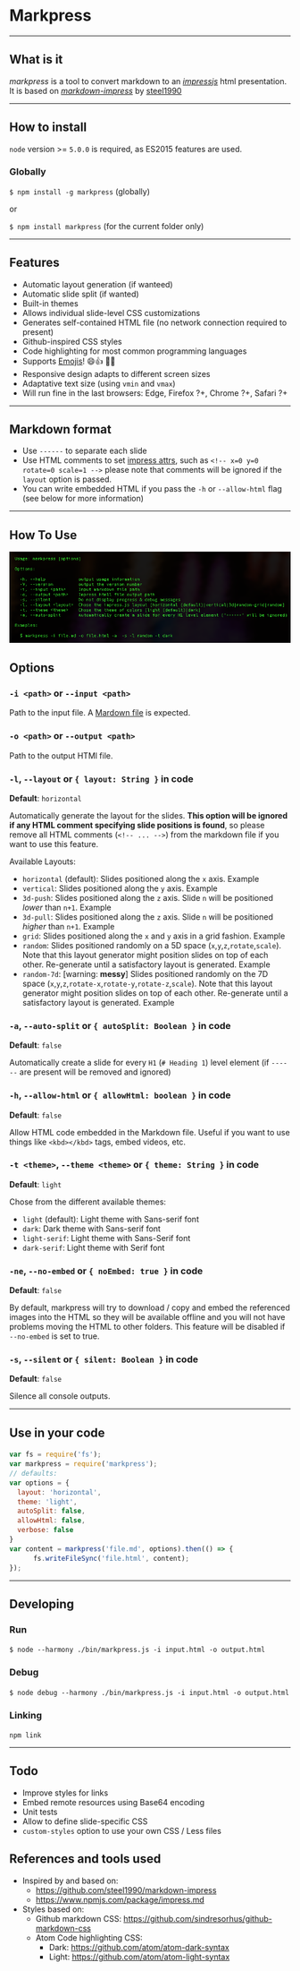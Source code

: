 # Markpress

-----------------------------
## What is it
*markpress* is a tool to convert markdown to an [*impressjs*](https://github.com/impress/impress.js/) html presentation. It is based on [*markdown-impress*](https://github.com/steel1990/markdown-impress) by [steel1990](https://github.com/steel1990)

-----------------------------
## How to install

`node` version >= `5.0.0` is required, as ES2015 features are used.

### Globally

`$ npm install -g markpress`  (globally)

or

`$ npm install markpress` (for the current folder only)

-----------------------------
## Features
- Automatic layout generation (if wanteed)
- Automatic slide split (if wanted)
- Built-in themes
- Allows individual slide-level CSS customizations
- Generates self-contained HTML file (no network connection required to present)
- Github-inspired CSS styles
- Code highlighting for most common programming languages
- Supports [Emojis](http://www.emoji-cheat-sheet.com/)! :smile::thumbsup: :camel::dash:
- Responsive design adapts to different screen sizes
- Adaptative text size (using `vmin` and `vmax`)
- Will run fine in the last browsers: Edge, Firefox ?+, Chrome ?+, Safari ?+

-----------------------------
## Markdown format
+ Use `------` to separate each slide
+ Use HTML comments to set [impress attrs](https://github.com/impress/impress.js/), such as `<!-- x=0 y=0 rotate=0 scale=1 -->` please note that comments will be ignored if the `layout` option is passed.
+ You can write embedded HTML if you pass the `-h` or `--allow-html` flag (see below for more information)

-----------------------------
## How To Use

![How to use markpress](./markpress-help.png)

## Options

### `-i <path>` or `--input <path>`

Path to the input file. A [Mardown file](https://daringfireball.net/projects/markdown/) is expected.

### `-o <path>` or `--output <path>`

Path to the output HTMl file.

### `-l`, `--layout` or `{ layout: String }` in code

**Default**: `horizontal`

Automatically generate the layout for the slides. **This option will be ignored if any HTML comment specifying slide positions is found**, so please remove all HTML comments (`<!-- ... -->`) from the markdown file if you want to use this feature.

Available Layouts:

- `horizontal` (default): Slides positioned along the `x` axis. Example
- `vertical`: Slides positioned along the `y` axis. Example
- `3d-push`: Slides positioned along the `z` axis. Slide `n` will be positioned *lower* than `n+1`. Example
- `3d-pull`: Slides positioned along the `z` axis. Slide `n` will be positioned *higher* than `n+1`. Example
- `grid`: Slides positioned along the `x` and `y` axis in a grid fashion. Example
- `random`: Slides positioned randomly on a 5D space (`x`,`y`,`z`,`rotate`,`scale`). Note that this layout generator might position slides on top of each other. Re-generate until a satisfactory layout is generated. Example
- `random-7d`: [warning: **messy**] Slides positioned randomly on the 7D space (`x`,`y`,`z`,`rotate-x`,`rotate-y`,`rotate-z`,`scale`). Note that this layout generator might position slides on top of each other. Re-generate until a satisfactory layout is generated. Example

### `-a`, `--auto-split` or `{ autoSplit: Boolean }` in code

**Default**: `false`

Automatically create a slide for every `H1` (`# Heading 1`) level element (if `------` are present will be removed and ignored)

### `-h`, `--allow-html` or `{ allowHtml: boolean }` in code

**Default**: `false`

Allow HTML code embedded in the Markdown file. Useful if you want to use things like `<kbd></kbd>` tags, embed videos, etc.

### `-t <theme>`, `--theme <theme>` or `{ theme: String }` in code

**Default**: `light`

Chose from the different available themes:

- `light` (default): Light theme with Sans-serif font
- `dark`: Dark theme with Sans-serif font
- `light-serif`: Light theme with Sans-Serif font
- `dark-serif`: Light theme with Serif font

### `-ne`, `--no-embed` or `{ noEmbed: true }` in code

**Default**: `false`

By default, markpress will try to download / copy and embed the referenced images into the HTML so they will be available offline and you will not have problems moving the HTML to other folders. This feature will be disabled if `--no-embed` is set to true.

### `-s`, `--silent` or `{ silent: Boolean }` in code

**Default**: `false`

Silence all console outputs.

-------------------------------
## Use in your code

```js
var fs = require('fs');
var markpress = require('markpress');
// defaults:
var options = {
  layout: 'horizontal',
  theme: 'light',
  autoSplit: false,
  allowHtml: false,
  verbose: false
}
var content = markpress('file.md', options).then(() => {
      fs.writeFileSync('file.html', content);
});
```

-------------------------------
## Developing

### Run

`$ node --harmony ./bin/markpress.js -i input.html -o output.html`

### Debug

`$ node debug --harmony ./bin/markpress.js -i input.html -o output.html`

### Linking

`npm link`

-------------------------------
## Todo

- Improve styles for links
- Embed remote resources using Base64 encoding
- Unit tests
- Allow to define slide-specific CSS
- `custom-styles` option to use your own CSS / Less files


## References and tools used

- Inspired by and based on:
  - https://github.com/steel1990/markdown-impress
  - https://www.npmjs.com/package/impress.md
- Styles based on:
  - Github markdown CSS: https://github.com/sindresorhus/github-markdown-css
  - Atom Code highlighting CSS:
    - Dark: https://github.com/atom/atom-dark-syntax
    - Light: https://github.com/atom/atom-light-syntax
